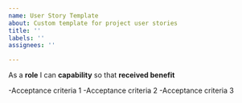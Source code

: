 ```yaml
---
name: User Story Template
about: Custom template for project user stories
title: ''
labels: ''
assignees: ''

---
```


As a **role** I can **capability** so that **received benefit**

-Acceptance criteria 1
-Acceptance criteria 2
-Acceptance criteria 3
